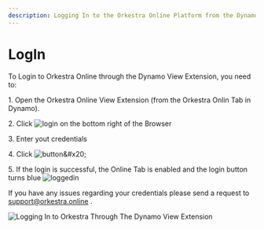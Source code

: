```yaml
---
description: Logging In to the Orkestra Online Platform from the Dynamo View Extension
---
```


# LogIn

To Login to Orkestra Online through the Dynamo View Extension, you need to:&#x20;

&#x20;  1\. Open the Orkestra Online View Extension (from the Orkestra Onlin Tab in Dynamo).&#x20;

&#x20;  2\. Click ![login](https://datashapes.files.wordpress.com/2020/05/login.png?) on the bottom right of the Browser&#x20;

&#x20;  3\. Enter yout credentials&#x20;

&#x20;  4\. Click ![button](https://datashapes.files.wordpress.com/2020/05/loginbut.png?)&#x20;

&#x20;  5\. If the login is successful, the Online Tab is enabled and the login button turns blue ![loggedin](https://datashapes.files.wordpress.com/2020/05/loggedin.png?)

If you have any issues regarding your credentials please send a request to support@orkestra.online .

![Logging In to Orkestra Through The Dynamo View Extension](https://datashapes.files.wordpress.com/2020/05/dynamovelogin.gif?)
